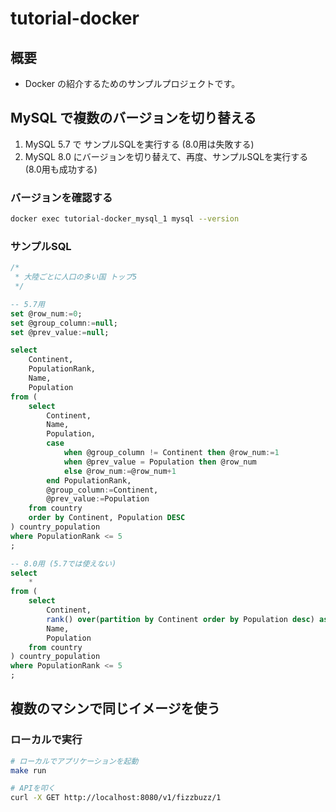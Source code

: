 # tutorial-docker

## 概要
- Docker の紹介するためのサンプルプロジェクトです。

## MySQL で複数のバージョンを切り替える
1. MySQL 5.7 で サンプルSQLを実行する (8.0用は失敗する)
2. MySQL 8.0 にバージョンを切り替えて、再度、サンプルSQLを実行する (8.0用も成功する)

### バージョンを確認する
``` sh
docker exec tutorial-docker_mysql_1 mysql --version
```

### サンプルSQL
``` sql
/*
 * 大陸ごとに人口の多い国 トップ5
 */

-- 5.7用
set @row_num:=0;
set @group_column:=null;
set @prev_value:=null;

select
    Continent,
    PopulationRank,
    Name,
    Population
from (
    select
        Continent,
        Name,
        Population,
        case
            when @group_column != Continent then @row_num:=1
            when @prev_value = Population then @row_num
            else @row_num:=@row_num+1
        end PopulationRank,
        @group_column:=Continent,
        @prev_value:=Population
    from country
    order by Continent, Population DESC
) country_population
where PopulationRank <= 5
;

-- 8.0用 (5.7では使えない)
select
    *
from (
    select
        Continent,
        rank() over(partition by Continent order by Population desc) as PopulationRank,
        Name,
        Population
    from country
) country_population
where PopulationRank <= 5
;
```

## 複数のマシンで同じイメージを使う

### ローカルで実行
``` sh
# ローカルでアプリケーションを起動
make run

# APIを叩く
curl -X GET http://localhost:8080/v1/fizzbuzz/1
```
